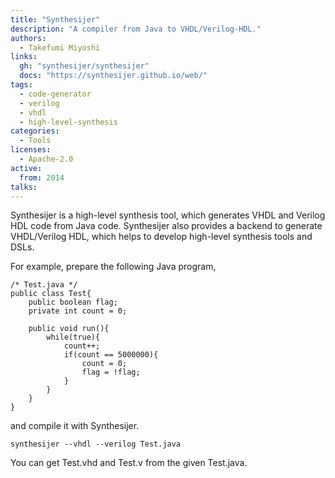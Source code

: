 ```yaml
---
title: "Synthesijer"
description: "A compiler from Java to VHDL/Verilog-HDL."
authors:
  - Takefumi Miyoshi
links:
  gh: "synthesijer/synthesijer"
  docs: "https://synthesijer.github.io/web/"
tags:
  - code-generator
  - verilog
  - vhdl
  - high-level-synthesis
categories:
  - Tools
licenses:
  - Apache-2.0
active:
  from: 2014
talks:
---
```


Synthesijer is a high-level synthesis tool, which generates VHDL and Verilog HDL code from Java code. Synthesijer also provides a backend to generate VHDL/Verilog HDL, which helps to develop high-level synthesis tools and DSLs.

For example, prepare the following Java program,

```
/* Test.java */
public class Test{
    public boolean flag;
    private int count = 0;

    public void run(){
        while(true){
            count++;
            if(count == 5000000){
                count = 0;
                flag = !flag;
            }
        }
    }
}
```

and compile it with Synthesijer.

```
synthesijer --vhdl --verilog Test.java
```

You can get Test.vhd and Test.v from the given Test.java.
